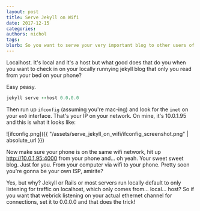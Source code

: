 ```yaml
---
layout: post
title: Serve Jekyll on Wifi
date: 2017-12-15
categories: 
authors: nichol
tags: 
blurb: So you want to serve your very important blog to other users of your wifi?  Gotcha.
---
```


Localhost.  It's local and it's a host but what good does that do you when you want to check in on your locally runnying jekyll blog that only you read from your bed on your phone?

Easy peasy.

```ruby
jekyll serve --host 0.0.0.0
```

Then run up `ifconfig` (assuming you're mac-ing) and look for the `inet` on your `en0` interface.  That's your IP on your network.  On mine, it's 10.0.1.95 and this is what it looks like:

![ifconfig.png]({{ "/assets/serve_jekyll_on_wifi/ifconfig_screenshot.png" | absolute_url }})


Now make sure your phone is on the same wifi network, hit up http://10.0.1.95:4000 from your phone and... oh yeah.  Your sweet sweet blog.  Just for you.  From your computer via wifi to your phone.  Pretty soon you're gonna be your own ISP, amirite?

Yes, but why?  Jekyll or Rails or most servers run locally default to only listening for traffic on localhost, which only comes from... local... host?  So if you want that webrick listening on your actual ethernet channel for connections, set it to 0.0.0.0 and that does the trick!

